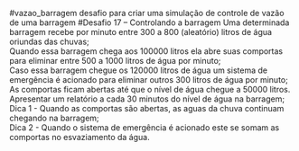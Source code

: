 #vazao_barragem
desafio para criar uma simulação de controle de vazão de uma barragem
#Desafio 17 – Controlando a barragem
Uma determinada barragem recebe por minuto entre 300 a 800 (aleatório) litros de água oriundas das chuvas;</br>
Quando essa barragem chega aos 100000 litros ela abre suas comportas para eliminar entre 500 a 1000 litros de água por minuto;</br>
Caso essa barragem chegue os 120000 litros de água um sistema de emergência é acionado para eliminar outros 300 litros de água por minuto;</br>
As comportas ficam abertas até que o nível de água chegue a 50000 litros.</br>
Apresentar um relatório a cada 30 minutos do nível de água na barragem;</br>
Dica 1 - Quando as comportas são abertas, as aguas da chuva continuam chegando na barragem;</br>
Dica 2 - Quando o sistema de emergência é acionado este se somam as comportas no esvaziamento da água.
